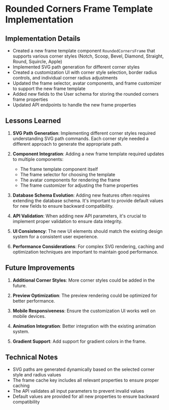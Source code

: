 # Rounded Corners Frame Template Implementation

## Implementation Details

- Created a new frame template component `RoundedCornersFrame` that supports various corner styles (Notch, Scoop, Bevel, Diamond, Straight, Round, Squircle, Apple)
- Implemented SVG path generation for different corner styles
- Created a customization UI with corner style selection, border radius controls, and individual corner radius adjustments
- Updated the frame selector, avatar components, and frame customizer to support the new frame template
- Added new fields to the User schema for storing the rounded corners frame properties
- Updated API endpoints to handle the new frame properties

## Lessons Learned

1. **SVG Path Generation**: Implementing different corner styles required understanding SVG path commands. Each corner style needed a different approach to generate the appropriate path.

2. **Component Integration**: Adding a new frame template required updates to multiple components:

   - The frame template component itself
   - The frame selector for choosing the template
   - The avatar components for rendering the frame
   - The frame customizer for adjusting the frame properties

3. **Database Schema Evolution**: Adding new features often requires extending the database schema. It's important to provide default values for new fields to ensure backward compatibility.

4. **API Validation**: When adding new API parameters, it's crucial to implement proper validation to ensure data integrity.

5. **UI Consistency**: The new UI elements should match the existing design system for a consistent user experience.

6. **Performance Considerations**: For complex SVG rendering, caching and optimization techniques are important to maintain good performance.

## Future Improvements

1. **Additional Corner Styles**: More corner styles could be added in the future.

2. **Preview Optimization**: The preview rendering could be optimized for better performance.

3. **Mobile Responsiveness**: Ensure the customization UI works well on mobile devices.

4. **Animation Integration**: Better integration with the existing animation system.

5. **Gradient Support**: Add support for gradient colors in the frame.

## Technical Notes

- SVG paths are generated dynamically based on the selected corner style and radius values
- The frame cache key includes all relevant properties to ensure proper caching
- The API validates all input parameters to prevent invalid values
- Default values are provided for all new properties to ensure backward compatibility
